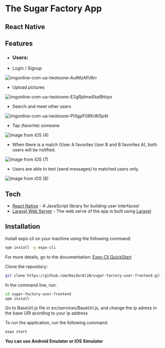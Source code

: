 # The Sugar Factory App
## React Native

## Features

- ### Users:
- Login / Signup

![imgonline-com-ua-twotoone-AuIMzAPJ8rr](https://user-images.githubusercontent.com/89384538/140969919-547db6c9-0364-4a30-80f8-2d185138c874.jpg)
- Upload pictures

![imgonline-com-ua-twotoone-E2gRjdmwEkeBhhpx](https://user-images.githubusercontent.com/89384538/140969451-a48ea572-47ac-4c29-9ad5-7a82e619797a.jpg)

- Search and meet other users

![imgonline-com-ua-twotoone-PIXgpF08Kr8t5p4t](https://user-images.githubusercontent.com/89384538/140970369-b04777ad-e7d8-4b0d-8627-b17ee5e3eb93.jpg)
- Tap (favorite) someone

![Image from iOS (4)](https://user-images.githubusercontent.com/89384538/140970514-a3ed1b19-6edb-41a0-b25d-e5eb1b5951e1.jpg)
- When there is a match (User A favorites User B and B favorites A), both users will be notified.

![Image from iOS (7)](https://user-images.githubusercontent.com/89384538/140970647-7f8c6730-c052-4ef7-bf9a-13b8936fab2d.png)
- Users are able to text (send messages) to matched users only.

![Image from iOS (8)](https://user-images.githubusercontent.com/89384538/140970774-66ddab20-718e-4fae-a7ec-2771ce673c56.png)

## Tech

- [React Native] - A JavaScript library for building user interfaces!
- [Laravel Web Server] - The web serve of the app is built using [Laravel]


## Installation

Install expo cli on your machine using the following command:

```sh
npm install -g expo-cli
```
For more details, go to the documentation: [Expo Cli QuickStart]

Clone the repository:

```sh
git clone https://github.com/HaidarAliN/sugar-factory-user-frontend.git
```
In the command line, run:

```sh
cd sugar-factory-user-frontend
npm install
```


Go to BaseUrl.js file in src/services/BaseUrl.js, and change the ip adress in the base URl acording to your ip address

To run the application, run the following command:
```sh
expo start
```
**You can use Android Emulator or IOS Simulator**


[//]: # (These are reference links used in the body of this note and get stripped out when the markdown processor does its job. There is no need to format nicely because it shouldn't be seen. Thanks SO - http://stackoverflow.com/questions/4823468/store-comments-in-markdown-syntax)

   [React Native]: <https://reactnative.dev/>
   [Firebase]: <https://firebase.google.com/>
   [Laravel Web Server]: <https://github.com/HaidarAliN/sugar-factory-server.git>
   [Laravel]: <https://laravel.com/>
   [Expo Cli QuickStart]: <https://reactnative.dev/docs/environment-setup>
   [node.js]: <http://nodejs.org>
   [npm Docs]: <https://docs.npmjs.com/>
